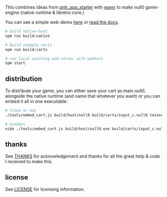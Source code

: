 This combines ideas from [pntr_app_starter](https://github.com/RobLoach/pntr_app_starter) with [wamr](https://github.com/bytecodealliance/wasm-micro-runtime) to make null0 game-engine (native runtime & libretro core.)

You can see a simple web-demo [here](https://notnullgames.github.io/null0) or [read the docs](https://notnullgames.vercel.app/null0).

```bash
# build native-host
npm run build:native

# build example carts
npm run build:carts

# run local watching web-server with webhost
npm start
```

## distribution

To distribute your game, you can either save your cart as main.null0, alongside the native runtime (and name that whatever you want) or you can embed it all in one executable:

```sh
# linux or mac
./tools/embed_cart.js build/host/null0 build/carts/input_c.null0 tester

# windows
nide ./tools/embed_cart.js build/host/null0.exe build/carts/input_c.null0 tester.exe
```

## thanks

See [THANKS](THANKS.md) for acknowledgement and thanks for all the great help & code I received to make this.

## license

See [LICENSE](LICENSE) for licensing information.
